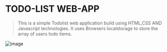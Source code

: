 # **TODO-LIST WEB-APP**

> This is a simple Todolist web application build using HTML,CSS AND Javascript technologies. It uses Browsers localstorage to store the array of users todo items.

![image](https://github.com/anshtrivediaiml/TODO-LIST/assets/120239120/f19d3b31-91eb-4df3-b522-588f2f1779bb)
